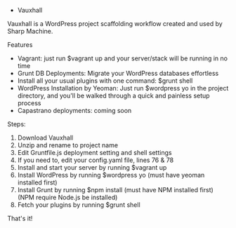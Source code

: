 * Vauxhall

Vauxhall is a WordPress project scaffolding workflow created and used by Sharp Machine.

Features
- Vagrant: just run $vagrant up and your server/stack will be running in no time
- Grunt DB Deployments: Migrate your WordPress databases effortless
- Install all your usual plugins with one command: $grunt shell
- WordPress Installation by Yeoman: Just run $wordpress yo in the project directory, and you'll be walked through a quick and painless setup process
- Capastrano deployments: coming soon

Steps:
1. Download Vauxhall
2. Unzip and rename to project name
3. Edit Gruntfile.js deployment setting and shell settings
4. If you need to, edit your config.yaml file, lines 76 & 78
5. Install and start your server by running $vagrant up
6. Install WordPress by running $wordpress yo (must have yeoman installed first)
7. Install Grunt by running $npm install (must have NPM installed first)(NPM require Node.js be installed)
8. Fetch your plugins by running $grunt shell

That's it!  